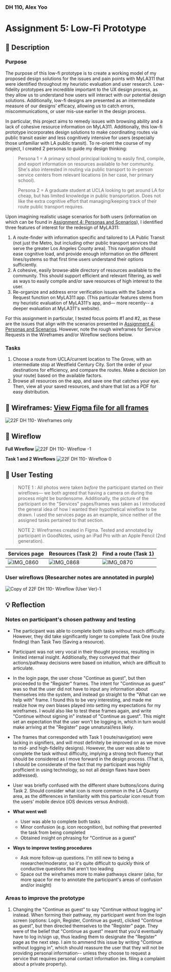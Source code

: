 ### DH 110, Alex Yoo 
# Assignment 5: Low-Fi Prototype

##  :small_blue_diamond: Description 
### Purpose 
The purpose of this low-fi prototype is to create a working model of my proposed design solutions for the issues and pain points with MyLA311 that were identified throughout my heuristic evaluation and user research. Low-fidelity prototypes are incredible important to the UX design process, as they allow us to understand how users will interact with our potential design solutions. Additionally, low-fi designs are presented as an intermediate measure of our designs’ efficacy, allowing us to catch errors, miscommunications, or user mis-use earlier in the design process. 

In particular, this project aims to remedy issues with browsing ability and a lack of cohesive resource information on MyLA311.  Additionally, this low-fi prototype incorporates design solutions to make coordinating routes via public transit easier and less cognitively intensive for users (especially those unfamiliar with LA public transit). To re-orient the course of my project, I created 2 personas to guide my design thinking: 

> Persona 1 = A primary school principal looking to easily find, compile, and export information on resources available to her community. She's also interested in routing via public transport to in-person service centers from relevant locations (in her case, her primary school).
> 
> Persona 2 = A graduate student at UCLA looking to get around LA for cheap, but has limited knowledge in public transportation. Does not like the extra cognitive effort that managing/keeping track of their route public transport requires. 

Upon imagining realistic usage scenarios for both users (information on which can be found in [Assignment 4: Personas and Scenarios](https://github.com/ayoo2452/DH110/tree/main/Assignment%204)), I identified three features of interest for the redesign of MyLA311: 

1. A route-finder with information specific and tailored to LA Public Transit (not just the Metro, but including other public transport services that serve the greater Los Angeles County area). This navigation should ease cognitive load, and provide enough information on the different lines/systems so that first time users understand their options sufficiently. 
2. A cohesive, easily browse-able directory of resources available to the community. This should support efficient and relevant filtering, as well as ways to easily compile and/or save resources of high interest to the user. 
3. Re-organize and address error verification issues with the Submit a Request function on MyLA311 app. (This particular features stems from my heuristic evaluation of MyLA311's app, and— more recently-- a deeper evaluation at MyLA311's website).

For this assignment in particular, I tested focus points #1 and #2, as these are the issues that align with the scenarios presented in [Assignment 4: Personas and Scenarios](https://github.com/ayoo2452/DH110/tree/main/Assignment%204). However, note the rough wireframes for Service Requests in the Wireframes and/or Wireflow sections below. 

### Tasks
1. Choose a route from UCLA/current location to The Grove, with an intermediate stop at Westfield Century City. Sort the order of your destinations for efficiency, and compare the routes. Make a decision (on your route) based on the available factors. 
2. Browse all resources on the app, and save one that catches your eye. Then, view all your saved resources, and share that list as a PDF for easy distribution.

##  :small_blue_diamond: Wireframes: [View Figma file for all frames](https://www.figma.com/file/R1BWWgWCwNropFUYQ7e7fg/22F-DH-110?node-id=0%3A1)

![22F DH 110- Wireframes only](https://user-images.githubusercontent.com/101301281/199456000-2df728e4-dd65-4dee-9691-7baf36ad818f.png)


##  :small_blue_diamond: Wireflow 

**Full Wireflow**
![22F DH 110- Wireflow -1](https://user-images.githubusercontent.com/101301281/199447638-6d463e3b-4ea6-4533-87c1-fab160226f6b.jpg)

**Task 1 and 2 Wireflows**
![22F DH 110- Wireflow 0](https://user-images.githubusercontent.com/101301281/199449942-2319aa3e-98c6-492c-9307-442bb5f7be9c.jpg)


##  :small_blue_diamond: User Testing

> NOTE 1 : All photos were taken _before_ the participant started on their wireflows— we both agreed that having a camera on during the process might be burdensome. Additionally, the picture of the participant on the "Services" pages/frames was taken as I introduced the general idea of how I wanted their hypothetical wireflow to be drawn. I used the services page as an example, since neither of the assigned tasks pertained to that section.

> NOTE 2: Wireframes created in Figma. Tested and annotated by participant in GoodNotes, using an iPad Pro with an Apple Pencil (2nd generation).

|  Services page | Resources (Task 2) | Find a route (Task 1) |
| ------------- | ------------- |  ------------- |
| ![IMG_0860](https://user-images.githubusercontent.com/101301281/199458603-ea0f0700-690b-4130-bcff-400f415aba69.JPG) |  ![IMG_0868](https://user-images.githubusercontent.com/101301281/199458709-03c8238b-96be-4265-bc25-4bebee7871d8.JPG) |  ![IMG_0870](https://user-images.githubusercontent.com/101301281/199458678-b27795e0-814f-4bf2-9a0a-fcd4c8caf4b8.JPG) |

### User wireflows (Researcher notes are annotated in purple)

![Copy of 22F DH 110- Wireflow (User Ver)-1](https://user-images.githubusercontent.com/101301281/199454311-8f0f260f-6071-4f89-87b0-df1ca702ce3c.jpg)

## 💡 Reflection 

### Notes on participant's chosen pathway and testing

- The participant was able to complete both tasks without much difficulty. However, they did take significantly longer to complete Task One (route finding) than Task Two (Saving a resource).
- Participant was not very vocal in their thought process, resulting in limited internal insight. Additionally, they conveyed that their actions/pathway decisions were based on intuition, which are difficult to articulate. 
- In the login page, the user chose "Continue as guest", but then proceeded to the "Register" frames. The intent for "Continnue as guest" was so that the user did not have to input any information about themselves into the system, and instead go straight to the "What can we help with" frame. I found this to be very interesting, and made me realize how my own biases played into setting my expectations for my wireframes. I would also like to test these frames again, and write "Continue without signing in" instead of "Continue as guest". This might set an expectation that the user won't be logging in, which in turn would make arriving at the "Register" page unnatural/less likely. 
- The frames that corresponded with Task 1 (route/navigation) were lacking in signifiers, and will most definitely be improved on as we move to mid- and high-fidelity designs). However, the user was able to complete the task without difficulty, implying a strong tech fluency that should be considered as I move forward in the design process. (That is, I should be considerate of the fact that my participant was highly profficient in using technology, so not all design flaws have been addressed). 
- User was briefly confused with the different share buttons/icons during Task 2. Should consider what icon is more common in the LA County area, as the differences in familiarity with this particular icon result from the users' mobile device (iOS devices versus Android).

- **What went well**
  - User was able to complete both tasks 
  - Minor confusion (e.g. icon recognition), but nothing that prevented the task from being completed 
  - Obtained insight on phrasing for "Continue as a guest"

- **Ways to improve testing procedures**
  - Ask more follow-up questions. I'm still new to being a researcher/moderator, so it's quite difficult to quickly think of conductive questions that aren't too leading 
  - Space out the wireframes more to make pathways clearer (also, for more space for me to annotate the participant's areas of confusion and/or insight)

### Areas to improve the prototype

1. Changing the "Continue as guest" to say "Continue without logging in" instead. When forming their pathway, my participant went from the login screen (options: Login, Register, Continue as guest), clicked "Continue as guest", but then directed themselves to the "Register" page. They were of the belief that "Continue as guest" meant that you'd eventually have to log in/sign up, thus leading them to designate the "Register" page as the next step. I aim to ammend this issue by writing "Continue without logging in", which should reassure the user that they will not be providing personal information--  unless they choose to request a service that requires personal contact information (ex. filing a complaint about a private property).

